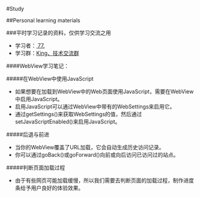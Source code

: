 #Study

##Personal learning materials

###平时学习记录的资料，仅供学习交流之用
* 学习者：[  77.](http://wpa.qq.com/msgrd?v=3&uin=951203598&site=qq&menu=yes "点击这里联系作者")<br>
* 学习群：[King、技术交流群](http://shang.qq.com/wpa/qunwpa?idkey=a1488cba8fc51aaa456a82105afafa34276957bd41337abcd0e593a098d9c56a "点击加群")<br>

####WebView学习笔记：

#####在WebView中使用JavaScript
* 如果想要在加载到WebView中的Web页面使用JavaScript，需要在WebView中启用JavaScript。
* 启用JavaScript可以通过WebView中带有的WebSettings来启用它。
* 通过getSettings()来获取WebSettings的值，然后通过setJavaScriptEnabled()来启用JavaScript。

#####后退与前进
* 当你的WebView覆盖了URL加载，它会自动生成历史访问记录。
* 你可以通过goBack()或goForward()向前或向后访问已访问过的站点。

#####判断页面加载过程
* 由于有些网页可能加载缓慢，所以我们需要去判断页面的加载过程，制作进度条给予用户良好的体验效果。